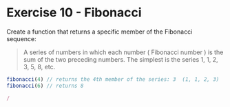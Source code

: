 # Exercise 10 - Fibonacci

Create a function that returns a specific member of the Fibonacci sequence:

> A series of numbers in which each number ( Fibonacci number ) is the sum of the two preceding numbers. The simplest is the series 1, 1, 2, 3, 5, 8, etc.

```javascript
fibonacci(4) // returns the 4th member of the series: 3  (1, 1, 2, 3)
fibonacci(6) // returns 8

/